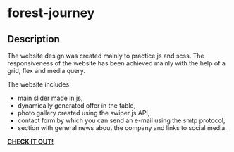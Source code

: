 # forest-journey

## Description

The website design was created mainly to practice js and scss. The responsiveness of the website has been achieved mainly with the help of a grid, flex and media query.

The website includes:
* main slider made in js,
* dynamically generated offer in the table,
* photo gallery created using the swiper js API,
* contact form by which you can send an e-mail using the smtp protocol,
* section with general news about the company and links to social media.

**[CHECK IT OUT!](https://m3uma.github.io/forest-journey/)**

